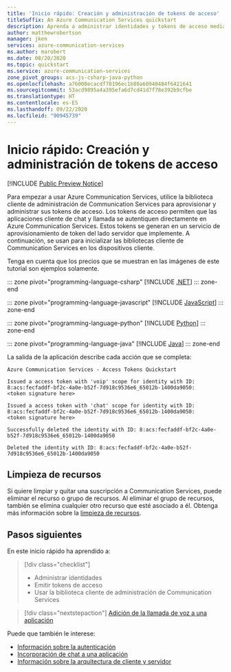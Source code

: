 ```yaml
---
title: 'Inicio rápido: Creación y administración de tokens de acceso'
titleSuffix: An Azure Communication Services quickstart
description: Aprenda a administrar identidades y tokens de acceso mediante la biblioteca cliente de administración de Azure Communication Services.
author: matthewrobertson
manager: jken
services: azure-communication-services
ms.author: marobert
ms.date: 08/20/2020
ms.topic: quickstart
ms.service: azure-communication-services
zone_pivot_groups: acs-js-csharp-java-python
ms.openlocfilehash: a76000ecacdf78196ec1b80a60940484f6421641
ms.sourcegitcommit: 53acd9895a4a395efa6d7cd41d7f78e392b9cfbe
ms.translationtype: HT
ms.contentlocale: es-ES
ms.lasthandoff: 09/22/2020
ms.locfileid: "90945739"
---
```

# <a name="quickstart-create-and-manage-access-tokens"></a>Inicio rápido: Creación y administración de tokens de acceso

[!INCLUDE [Public Preview Notice](../includes/public-preview-include.md)]

Para empezar a usar Azure Communication Services, utilice la biblioteca cliente de administración de Communication Services para aprovisionar y administrar sus tokens de acceso. Los tokens de acceso permiten que las aplicaciones cliente de chat y llamada se autentiquen directamente en Azure Communication Services. Estos tokens se generan en un servicio de aprovisionamiento de token del lado servidor que implemente. A continuación, se usan para inicializar las bibliotecas cliente de Communication Services en los dispositivos cliente.

Tenga en cuenta que los precios que se muestran en las imágenes de este tutorial son ejemplos solamente.

::: zone pivot="programming-language-csharp"
[!INCLUDE [.NET](./includes/user-access-token-net.md)]
::: zone-end

::: zone pivot="programming-language-javascript"
[!INCLUDE [JavaScript](./includes/user-access-token-js.md)]
::: zone-end

::: zone pivot="programming-language-python"
[!INCLUDE [Python](./includes/user-access-token-python.md)]
::: zone-end

::: zone pivot="programming-language-java"
[!INCLUDE [Java](./includes/user-access-token-java.md)]
::: zone-end

La salida de la aplicación describe cada acción que se completa:
<!---cSpell:disable --->
```console
Azure Communication Services - Access Tokens Quickstart

Issued a access token with 'voip' scope for identity with ID: 8:acs:fecfaddf-bf2c-4a0e-b52f-7d918c9536e6_65012b-1400da9050:
<token signature here>

Issued a access token with 'chat' scope for identity with ID: 8:acs:fecfaddf-bf2c-4a0e-b52f-7d918c9536e6_65012b-1400da9050:
<token signature here>

Successfully deleted the identity with ID: 8:acs:fecfaddf-bf2c-4a0e-b52f-7d918c9536e6_65012b-1400da9050

Deleted the identity with ID: 8:acs:fecfaddf-bf2c-4a0e-b52f-7d918c9536e6_65012b-1400da9050
```
<!---cSpell:enable --->

## <a name="clean-up-resources"></a>Limpieza de recursos

Si quiere limpiar y quitar una suscripción a Communication Services, puede eliminar el recurso o grupo de recursos. Al eliminar el grupo de recursos, también se elimina cualquier otro recurso que esté asociado a él. Obtenga más información sobre la [limpieza de recursos](./create-communication-resource.md#clean-up-resources).


## <a name="next-steps"></a>Pasos siguientes

En este inicio rápido ha aprendido a:

> [!div class="checklist"]
> * Administrar identidades
> * Emitir tokens de acceso
> * Usar la biblioteca cliente de administración de Communication Services


> [!div class="nextstepaction"]
> [Adición de la llamada de voz a una aplicación](./voice-video-calling/getting-started-with-calling.md)

Puede que también le interese:

 - [Información sobre la autenticación](../concepts/authentication.md)
 - [Incorporación de chat a una aplicación](./chat/get-started.md)
 - [Información sobre la arquitectura de cliente y servidor](../concepts/client-and-server-architecture.md)
